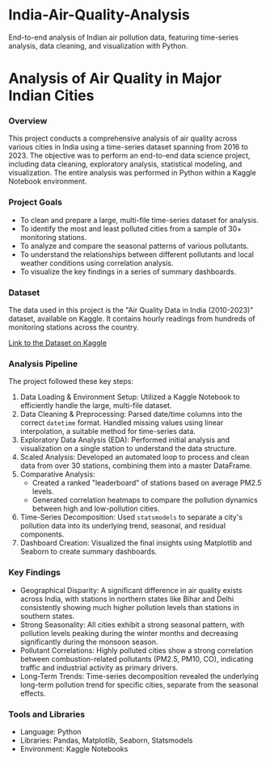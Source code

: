 # India-Air-Quality-Analysis
End-to-end analysis of Indian air pollution data, featuring time-series analysis, data cleaning, and visualization with Python.

# Analysis of Air Quality in Major Indian Cities

### Overview

This project conducts a comprehensive analysis of air quality across various cities in India using a time-series dataset spanning from 2016 to 2023. The objective was to perform an end-to-end data science project, including data cleaning, exploratory analysis, statistical modeling, and visualization. The entire analysis was performed in Python within a Kaggle Notebook environment.

### Project Goals

* To clean and prepare a large, multi-file time-series dataset for analysis.
* To identify the most and least polluted cities from a sample of 30+ monitoring stations.
* To analyze and compare the seasonal patterns of various pollutants.
* To understand the relationships between different pollutants and local weather conditions using correlation analysis.
* To visualize the key findings in a series of summary dashboards.

### Dataset

The data used in this project is the "Air Quality Data in India (2010-2023)" dataset, available on Kaggle. It contains hourly readings from hundreds of monitoring stations across the country.

[Link to the Dataset on Kaggle](https://www.kaggle.com/datasets/abhisheksjha/time-series-air-quality-data-of-india-2010-2023)

### Analysis Pipeline

The project followed these key steps:
1.  Data Loading & Environment Setup: Utilized a Kaggle Notebook to efficiently handle the large, multi-file dataset.
2.  Data Cleaning & Preprocessing: Parsed date/time columns into the correct `datetime` format. Handled missing values using linear interpolation, a suitable method for time-series data.
3.  Exploratory Data Analysis (EDA): Performed initial analysis and visualization on a single station to understand the data structure.
4.  Scaled Analysis: Developed an automated loop to process and clean data from over 30 stations, combining them into a master DataFrame.
5.  Comparative Analysis:
    * Created a ranked "leaderboard" of stations based on average PM2.5 levels.
    * Generated correlation heatmaps to compare the pollution dynamics between high and low-pollution cities.
6.  Time-Series Decomposition: Used `statsmodels` to separate a city's pollution data into its underlying trend, seasonal, and residual components.
7.  Dashboard Creation: Visualized the final insights using Matplotlib and Seaborn to create summary dashboards.

### Key Findings

* Geographical Disparity: A significant difference in air quality exists across India, with stations in northern states like Bihar and Delhi consistently showing much higher pollution levels than stations in southern states.
* Strong Seasonality: All cities exhibit a strong seasonal pattern, with pollution levels peaking during the winter months and decreasing significantly during the monsoon season.
* Pollutant Correlations: Highly polluted cities show a strong correlation between combustion-related pollutants (PM2.5, PM10, CO), indicating traffic and industrial activity as primary drivers.
* Long-Term Trends: Time-series decomposition revealed the underlying long-term pollution trend for specific cities, separate from the seasonal effects.

### Tools and Libraries

* Language: Python
* Libraries: Pandas, Matplotlib, Seaborn, Statsmodels
* Environment: Kaggle Notebooks
